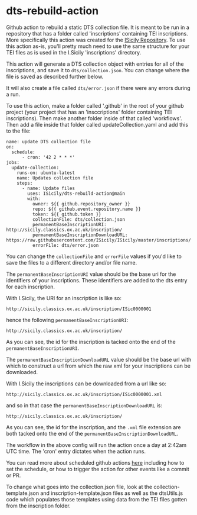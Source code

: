 # dts-rebuild-action

Github action to rebuild a static DTS collection file. It is meant to be 
run in a repository that has a folder called 'inscriptions' containing TEI inscriptions. More specifically this action was created for the [ISicily Repository](https://github.com/ISicily/ISicily). To use this action as-is, you'll pretty much need to use the same structure for your TEI files as is used in the I.Sicily 'inscriptions' directory.

This action will generate a DTS collection object with entries for all of the inscriptions, and save it to `dts/collection.json`.  You can change where the file is saved as described further below.

It will also create a file called `dts/error.json` if there were any errors during a run.

To use this action, make a folder called '.github' in the root of your github project (your project that has an 'insccriptions' folder containing TEI inscriptions). Then make another folder inside of that called 'workflows'. Then add a file inside that folder called updateCollection.yaml and add this to the file:

```
name: update DTS collection file
on:
  schedule: 
      - cron: '42 2 * * *'
jobs:
  update-collection:
    runs-on: ubuntu-latest
    name: Updates collection file
    steps:
      - name: Update files
        uses: ISicily/dts-rebuild-action@main
        with:
          owner: ${{ github.repository_owner }}
          repo: ${{ github.event.repository.name }}
          token: ${{ github.token }}
          collectionFile: dts/collection.json
          permanentBaseInscriptionURI: http://sicily.classics.ox.ac.uk/inscription/
          permanentBaseInscriptionDownloadURL: https://raw.githubusercontent.com/ISicily/ISicily/master/inscriptions/
          errorFile: dts/error.json
```

You can change the `collectionFile` and `errorFile` values if you'd like to save the files to a different directory and/or file name.

The `permanentBaseInscriptionURI` value should be the base uri for the identifiers of your inscriptions. These identifiers are added to the dts entry for each inscription. 

With I.Sicily, the URI for an inscription is like so:

`http://sicily.classics.ox.ac.uk/inscription/ISic0000001`

hence the following `permanentBaseInscriptionURI`:

`http://sicily.classics.ox.ac.uk/inscription/`

As you can see, the id for the inscription is tacked onto the end of the `permanentBaseInscriptionURI`.

The `permanentBaseInscriptionDownloadURL` value should be the base url with which to construct a url from which the raw xml for your inscriptions can be downloaded.

With I.Sicily the inscriptions can be downloaded from a url like so:

`http://sicily.classics.ox.ac.uk/inscription/ISic0000001.xml`

and so in that case the `permanentBaseInscriptionDownloadURL` is:

`http://sicily.classics.ox.ac.uk/inscription/`

As you can see, the id for the inscription, and the `.xml` file extension are both tacked onto the end of the `permanentBaseInscriptionDownloadURL`.

The workflow in the above config will run the action once a day at 2:42am UTC time. The 'cron' entry dictates when the action runs.

You can read more about scheduled github actions [here](https://docs.github.com/en/actions/using-workflows/events-that-trigger-workflows#schedule) including how to set the
schedule, or how to trigger the action for other events like a commit or PR.

To change what goes into the collection.json file, look at the collection-template.json and inscription-template.json files as well as the dtsUtils.js code which populates those templates using data from the TEI files gotten from the inscription folder.



